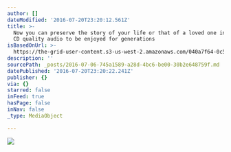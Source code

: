 ```yaml
---
author: []
dateModified: '2016-07-20T23:20:12.561Z'
title: >-
  Now you can preserve the story of your life or that of a loved one in perfect
  CD quality audio to be enjoyed for generations 
isBasedOnUrl: >-
  https://the-grid-user-content.s3-us-west-2.amazonaws.com/040a7f64-0c5d-4608-83f3-8f0b711d1089.jpg
description: ''
sourcePath: _posts/2016-07-06-745a1589-a28d-4bc6-be00-30b2e648759f.md
datePublished: '2016-07-20T23:20:22.241Z'
publisher: {}
via: {}
starred: false
inFeed: true
hasPage: false
inNav: false
_type: MediaObject

---
```

![](https://imgflo.herokuapp.com/graph/vahj1ThiexotieMo/098e9c342e2a64ae047079fa2954567f/croprotate.jpg?cropheight=3019&cropwidth=4547&degrees=0&input=https%3A%2F%2Fthe-grid-user-content.s3-us-west-2.amazonaws.com%2F040a7f64-0c5d-4608-83f3-8f0b711d1089.jpg&x=0&y=0)